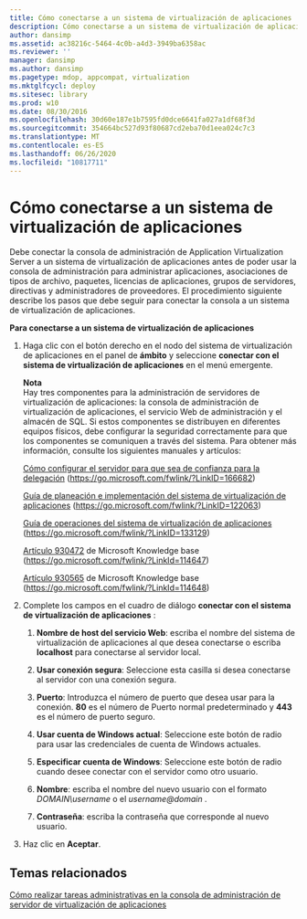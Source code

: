 ```yaml
---
title: Cómo conectarse a un sistema de virtualización de aplicaciones
description: Cómo conectarse a un sistema de virtualización de aplicaciones
author: dansimp
ms.assetid: ac38216c-5464-4c0b-a4d3-3949ba6358ac
ms.reviewer: ''
manager: dansimp
ms.author: dansimp
ms.pagetype: mdop, appcompat, virtualization
ms.mktglfcycl: deploy
ms.sitesec: library
ms.prod: w10
ms.date: 08/30/2016
ms.openlocfilehash: 30d60e187e1b7595fd0dce6641fa027a1df68f3d
ms.sourcegitcommit: 354664bc527d93f80687cd2eba70d1eea024c7c3
ms.translationtype: MT
ms.contentlocale: es-ES
ms.lasthandoff: 06/26/2020
ms.locfileid: "10817711"
---
```

# Cómo conectarse a un sistema de virtualización de aplicaciones


Debe conectar la consola de administración de Application Virtualization Server a un sistema de virtualización de aplicaciones antes de poder usar la consola de administración para administrar aplicaciones, asociaciones de tipos de archivo, paquetes, licencias de aplicaciones, grupos de servidores, directivas y administradores de proveedores. El procedimiento siguiente describe los pasos que debe seguir para conectar la consola a un sistema de virtualización de aplicaciones.

**Para conectarse a un sistema de virtualización de aplicaciones**

1. Haga clic con el botón derecho en el nodo del sistema de virtualización de aplicaciones en el panel de **ámbito** y seleccione **conectar con el sistema de virtualización de aplicaciones** en el menú emergente.

   **Nota**  
   Hay tres componentes para la administración de servidores de virtualización de aplicaciones: la consola de administración de virtualización de aplicaciones, el servicio Web de administración y el almacén de SQL. Si estos componentes se distribuyen en diferentes equipos físicos, debe configurar la seguridad correctamente para que los componentes se comuniquen a través del sistema. Para obtener más información, consulte los siguientes manuales y artículos:

   [Cómo configurar el servidor para que sea de confianza para la delegación](https://go.microsoft.com/fwlink/?LinkID=166682) (https://go.microsoft.com/fwlink/?LinkID=166682)

   [Guía de planeación e implementación del sistema de virtualización de aplicaciones](https://go.microsoft.com/fwlink/?LinkID=122063) (https://go.microsoft.com/fwlink/?LinkID=122063)

   [Guía de operaciones del sistema de virtualización de aplicaciones](https://go.microsoft.com/fwlink/?LinkID=133129) (https://go.microsoft.com/fwlink/?LinkID=133129)

   [Artículo 930472](https://go.microsoft.com/fwlink/?LinkId=114647) de Microsoft Knowledge base (https://go.microsoft.com/fwlink/?LinkId=114647)

   [Artículo 930565](https://go.microsoft.com/fwlink/?LinkId=114648) de Microsoft Knowledge base (https://go.microsoft.com/fwlink/?LinkId=114648)

     

2. Complete los campos en el cuadro de diálogo **conectar con el sistema de virtualización de aplicaciones** :

   1. **Nombre de host del servicio Web**: escriba el nombre del sistema de virtualización de aplicaciones al que desea conectarse o escriba **localhost** para conectarse al servidor local.

   2. **Usar conexión segura**: Seleccione esta casilla si desea conectarse al servidor con una conexión segura.

   3. **Puerto**: Introduzca el número de puerto que desea usar para la conexión. **80** es el número de Puerto normal predeterminado y **443** es el número de puerto seguro.

   4. **Usar cuenta de Windows actual**: Seleccione este botón de radio para usar las credenciales de cuenta de Windows actuales.

   5. **Especificar cuenta de Windows**: Seleccione este botón de radio cuando desee conectar con el servidor como otro usuario.

   6. **Nombre**: escriba el nombre del nuevo usuario con el formato *DOMAIN\\username* o el <em> username@domain </em> .

   7. **Contraseña**: escriba la contraseña que corresponde al nuevo usuario.

3. Haz clic en **Aceptar**.

## Temas relacionados


[Cómo realizar tareas administrativas en la consola de administración de servidor de virtualización de aplicaciones](how-to-perform-administrative-tasks-in-the-application-virtualization-server-management-console.md)

 

 





